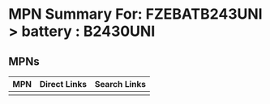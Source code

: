 



# MPN Summary For: FZEBATB243UNI > battery : B2430UNI

## MPNs
  

|MPN|Direct Links|Search Links|
| :--- | :--- | :--- |
||||
